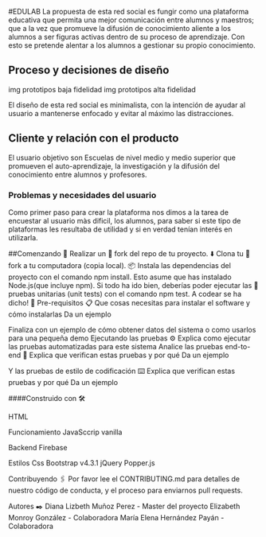 #EDULAB
La propuesta de esta red social es fungir como una plataforma educativa que permita una mejor comunicación entre alumnos y maestros; que a la vez que promueve la difusión de conocimiento aliente a los alumnos a ser figuras activas dentro de su proceso de aprendizaje. Con esto se pretende alentar a los alumnos a gestionar su propio conocimiento.
## Proceso y decisiones de diseño



img prototipos baja fidelidad
img prototipos alta fidelidad

El diseño de esta red social es minimalista, con la intención de ayudar al usuario a mantenerse enfocado y evitar al máximo las distracciones.

## Cliente y relación con el producto

El usuario objetivo son Escuelas de nivel medio y medio superior que promueven el auto-aprendizaje, la investigación y la difusión del conocimiento entre alumnos y profesores.

### Problemas y necesidades del usuario

Como primer paso para crear la plataforma nos dimos a la tarea de encuestar al usuario màs dificil, los alumnos, para saber si este tipo de plataformas les resultaba de utilidad y si en verdad tenían interés en utilizarla.


##Comenzando 🚀
Realizar un 🍴 fork del repo de tu proyecto.
⬇️ Clona tu 🍴 fork a tu computadora (copia local).
📦 Instala las dependencias del proyecto con el comando npm install. Esto asume que has instalado Node.js(que incluye npm).
Si todo ha ido bien, deberías poder ejecutar las 🚥 pruebas unitarias (unit tests) con el comando npm test.
A codear se ha dicho! 🚀
Pre-requisitos 📋
Que cosas necesitas para instalar el software y cómo instalarlas
Da un ejemplo

Finaliza con un ejemplo de cómo obtener datos del sistema o como usarlos para una pequeña demo
Ejecutando las pruebas ⚙️
Explica como ejecutar las pruebas automatizadas para este sistema
Analice las pruebas end-to-end 🔩
Explica que verifican estas pruebas y por qué
Da un ejemplo

Y las pruebas de estilo de codificación ⌨️
Explica que verifican estas pruebas y por qué
Da un ejemplo

####Construido con 🛠️

HTML

Funcionamiento
JavaSccrip vanilla

Backend
Firebase

Estilos
Css
Bootstrap v4.3.1
jQuery
Popper.js

Contribuyendo 🖇️
Por favor lee el CONTRIBUTING.md para detalles de nuestro código de conducta, y el proceso para enviarnos pull requests.

Autores ✒️
Diana Lizbeth Muñoz Perez - Master del proyecto
Elizabeth Monroy González - Colaboradora
María Elena Hernández Payán - Colaboradora
